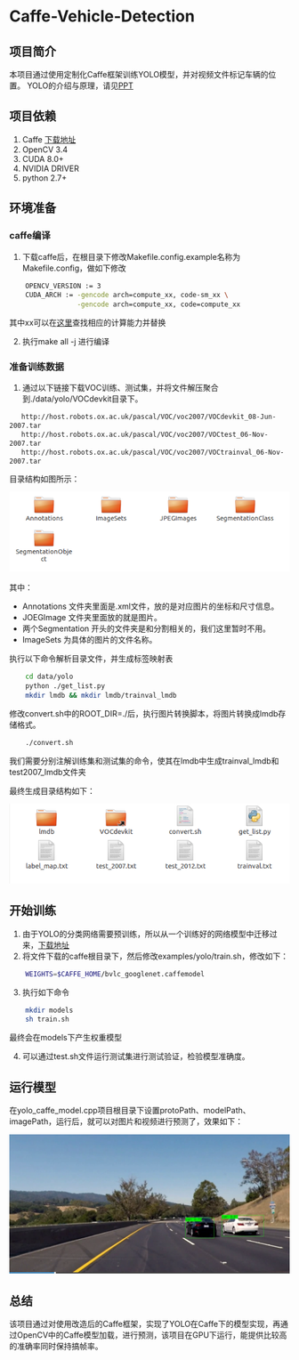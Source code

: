# Caffe-Vehicle-Detection

## 项目简介

本项目通过使用定制化Caffe框架训练YOLO模型，并对视频文件标记车辆的位置。
YOLO的介绍与原理，请见[PPT](./YOLO.pptx)

## 项目依赖

1. Caffe [下载地址](https://github.com/yeahkun/caffe-yolo)
2. OpenCV 3.4
3. CUDA 8.0+
4. NVIDIA DRIVER
5. python 2.7+

## 环境准备

### caffe编译

1. 下载caffe后，在根目录下修改Makefile.config.example名称为Makefile.config，做如下修改

```bash
    OPENCV_VERSION := 3
    CUDA_ARCH := -gencode arch=compute_xx, code-sm_xx \
                 -gencode arch=compute_xx, code=compute_xx
```

其中xx可以在[这里](http://blog.csdn.net/allyli0022/article/details/54628987)查找相应的计算能力并替换

2. 执行make all -j 进行编译

### 准备训练数据

1. 通过以下链接下载VOC训练、测试集，并将文件解压聚合到./data/yolo/VOCdevkit目录下。

```commandline
   http://host.robots.ox.ac.uk/pascal/VOC/voc2007/VOCdevkit_08-Jun-2007.tar
   http://host.robots.ox.ac.uk/pascal/VOC/voc2007/VOCtest_06-Nov-2007.tar
   http://host.robots.ox.ac.uk/pascal/VOC/voc2007/VOCtrainval_06-Nov-2007.tar
```

目录结构如图所示：

![数据目录结构](./image/voc_data.png)

其中：
* Annotations 文件夹里面是.xml文件，放的是对应图片的坐标和尺寸信息。
* JOEGImage 文件夹里面放的就是图片。
* 两个Segmentation 开头的文件夹是和分割相关的，我们这里暂时不用。
* ImageSets 为具体的图片的文件名称。

执行以下命令解析目录文件，并生成标签映射表

```bash
    cd data/yolo
    python ./get_list.py
    mkdir lmdb && mkdir lmdb/trainval_lmdb
```

修改convert.sh中的ROOT_DIR=./后，执行图片转换脚本，将图片转换成lmdb存储格式。

```bash
    ./convert.sh
```

我们需要分别注解训练集和测试集的命令，使其在lmdb中生成trainval_lmdb和test2007_lmdb文件夹

最终生成目录结构如下：

![转换后目录结构](./image/data_file.png)

## 开始训练

1. 由于YOLO的分类网络需要预训练，所以从一个训练好的网络模型中迁移过来，[下载地址](https://github.com/BVLC/caffe/tree/master/models/bvlc_googlenet)
2. 将文件下载的caffe根目录下，然后修改examples/yolo/train.sh，修改如下：
```bash
    WEIGHTS=$CAFFE_HOME/bvlc_googlenet.caffemodel
```
3. 执行如下命令
```bash
    mkdir models
    sh train.sh
```
最终会在models下产生权重模型

4. 可以通过test.sh文件运行测试集进行测试验证，检验模型准确度。

## 运行模型

在yolo_caffe_model.cpp项目根目录下设置protoPath、modelPath、imagePath，运行后，就可以对图片和视频进行预测了，效果如下：

 ![效果图](./image/yolo_detection.png)

## 总结

该项目通过对使用改造后的Caffe框架，实现了YOLO在Caffe下的模型实现，再通过OpenCV中的Caffe模型加载，进行预测，该项目在GPU下运行，能提供比较高的准确率同时保持搞帧率。